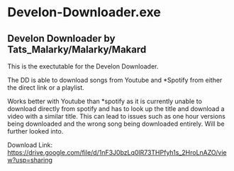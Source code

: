 # Develon-Downloader.exe
## Develon Downloader by Tats_Malarky/Malarky/Makard

This is the exectutable for the Develon Downloader. 

The DD is able to download songs from Youtube and *Spotify from either the direct link or a playlist. 

Works better with Youtube than *spotify as it is currently unable to download directly from spotify and has to look up the title and download a video with a similar title. This can lead to issues such as one hour versions being downloaded and the wrong song being downloaded entirely. Will be further looked into. 

Download Link: https://drive.google.com/file/d/1nF3J0bzLq0lR73THPfyh1s_2HroLnAZO/view?usp=sharing


